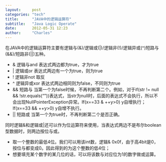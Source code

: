 ```yaml
---
layout:     post
categories: "tech"
title:      "JAVA中的逻辑运算符"
subtitle:   "Java Logic Operate"
date:       2012-05-31 12:23
author:     "Charles"
---
```


在JAVA中的逻辑运算符主要有逻辑与(&)/逻辑或(|)/逻辑非(!)/逻辑异或(^)短路与(&&)/短路非(||)五种。

* &  逻辑与and   表达式两边都为true，才为true
* |  逻辑或or    表达式两边有一个为true，则为true
* !  逻辑非not   取反
* ^  逻辑异或xor 表达式两边相同则为false，不同则为true
* && 短路与      当第一个为false时候，不再判断第二个。例如，对于if(str != null && !str.equals(“”))表达式，当str为null时，后面的表达式不会执行，所以不会出现NullPointerException异常。If(x==33 & ++y>0) y自增执行；If(x==33 && ++y>0) y自增不执行。
* || 短路或      当第一个为true时，不再判断第二个是否正确。

同时逻辑&和逻辑或|还可以作为位运算符来使用，当表达式两边不是布尔boolean型数据时，则两边按位与或。

* 取一个整数的最低4位。我们可以用该int数，逻辑& 0x0f，由于高4bit是0，按位与都变成0。因此得到的为这个整数的低4位；
* 想要填充某个数字的某几位的话，可以将该数与对应位为1的数字做或运算。